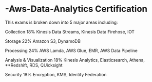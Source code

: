 # -Aws-Data-Analytics Certification
This exams is broken down into 5 major areas including:

Collection 18%
      Kinesis Data Streams,
      Kinesis Data Firehose,
      IOT
      
Storage 22%
      Amazon S3,
      DynamoDB
      
Processing 24%
      AWS Lamda,
      AWS Glue,
      EMR,
      AWS Data Pipeline
      
 Analysis & Visualization 18%
      Kinesis Analytics,
      Elasticsearch,
      Athena,
      **Redshift,
      RDS,
      QUicksight
      
 Security 18%
      Encryption,
      KMS,
      Identity Federation
      
      

